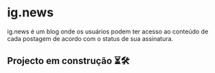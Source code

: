 # ig.news

ig.news é um blog onde os usuários podem ter acesso ao conteúdo de cada postagem de acordo com o status de sua assinatura.

## Projecto em construção ⏳🛠
